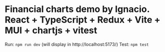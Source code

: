 # Financial charts demo by Ignacio. React + TypeScript + Redux + Vite + MUI + chartjs + vitest

Run: `npm run dev` (will display in http://localhost:5173/)
Test: `npm test`
